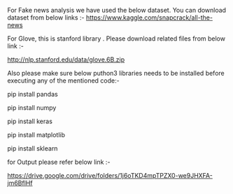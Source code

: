 For Fake news analysis we have used the below dataset. 
You can download dataset from below links :-
https://www.kaggle.com/snapcrack/all-the-news


For Glove, this is stanford library .
Please download related files from below link :-

http://nlp.stanford.edu/data/glove.6B.zip

Also please make sure below puthon3 libraries needs to be installed before executing any of the mentioned code:-

pip install pandas

pip install numpy

pip install keras

pip install matplotlib

pip install sklearn


for Output please refer below link :-

https://drive.google.com/drive/folders/1j6oTKD4mpTPZX0-we9JHXFA-jm6BflHf
